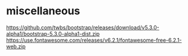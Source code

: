 # miscellaneous

https://github.com/twbs/bootstrap/releases/download/v5.3.0-alpha1/bootstrap-5.3.0-alpha1-dist.zip
https://use.fontawesome.com/releases/v6.2.1/fontawesome-free-6.2.1-web.zip
